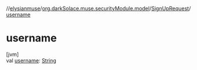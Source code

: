 //[elysianmuse](../../../index.md)/[org.darkSolace.muse.securityModule.model](../index.md)/[SignUpRequest](index.md)/[username](username.md)

# username

[jvm]\
val [username](username.md): [String](https://kotlinlang.org/api/latest/jvm/stdlib/kotlin/-string/index.html)

